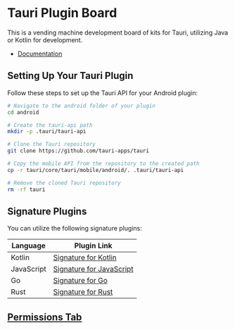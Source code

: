 # Tauri Plugin Board
This is a vending machine development board of kits for Tauri, utilizing Java or Kotlin for development.

+ [Documentation](https://www.cakioe.com/docs)

## Setting Up Your Tauri Plugin

Follow these steps to set up the Tauri API for your Android plugin:

```bash
# Navigate to the android folder of your plugin
cd android

# Create the tauri-api path
mkdir -p .tauri/tauri-api

# Clone the Tauri repository
git clone https://github.com/tauri-apps/tauri

# Copy the mobile API from the repository to the created path
cp -r tauri/core/tauri/mobile/android/. .tauri/tauri-api

# Remove the cloned Tauri repository
rm -rf tauri
```

## Signature Plugins

You can utilize the following signature plugins:

| Language     | Plugin Link                                    |
|--------------|------------------------------------------------|
| Kotlin       | [Signature for Kotlin](https://github.com/cakioe/signature) |
| JavaScript   | [Signature for JavaScript](https://github.com/cakioe/kit.js) |
| Go           | [Signature for Go](https://github.com/go-pansy/pansy) |
| Rust           | [Signature for Rust](https://github.com/cakioe/signatory) |

## [Permissions Tab](permissions/autogenerated/reference.md)
